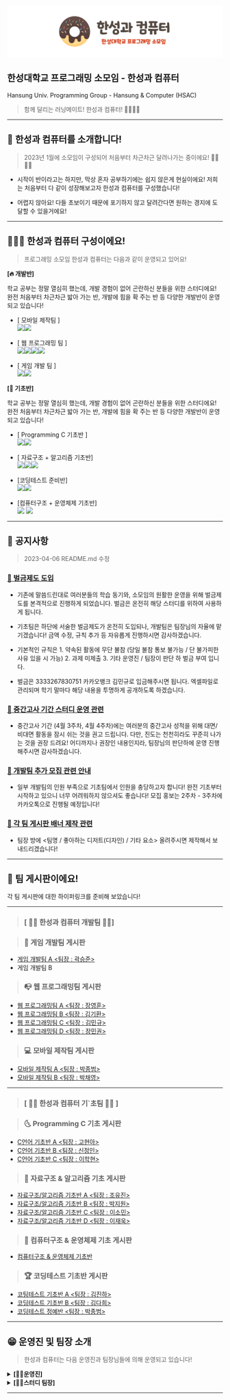 <div align="center">
<img src="hsac.img/img.hsac.png">
</div>



## 한성대학교 프로그래밍 소모임 - 한성과 컴퓨터
Hansung Univ. Programming Group - Hansung & Computer (HSAC)
> <p> 함께 달리는 러닝메이트! 한성과 컴퓨터! 🏃‍♂️🏃‍♀️</p>

---

## 🥇 한성과 컴퓨터를 소개합니다!
> 2023년 1월에 소모임이 구성되어 처음부터 차근차근 달려나가는 중이에요! 🏃‍♂️🏃‍♀️

- 시작이 반이라고는 하지만, 막상 혼자 공부하기에는 쉽지 않은게 현실이에요! 저희는 처음부터 다 같이 성장해보고자 한성과 컴퓨터를 구성했습니다!

- 어렵지 않아요! 다들 초보이기 때문에 포기하지 않고 달려간다면 원하는 경지에 도달할 수 있을거에요!

---
## 👨‍👩‍👦 한성과 컴퓨터 구성이에요!
> 
> 프로그래밍 소모임 한성과 컴퓨터는 다음과 같이 운영되고 있어요!
<p><b> [🔥 개발반] </b></p>
<p>학교 공부는 정말 열심히 했는데, 개발 경험이 없어 곤란하신 분들을 위한 스터디에요! 완전 처음부터 차근차근 밟아 가는 반, 개발에 힘을 확 주는 반 등 다양한 개발반이 운영되고 있습니다!</p>

- [ 모바일 제작팀 ]
  <br><img src="https://img.shields.io/badge/Android-3DDC84?style=for-the-badge&logo=Android&logoColor=white"></img><img src="https://img.shields.io/badge/Kotlin-7F52FF?style=for-the-badge&logo=Kotlin&logoColor=white"></img>

- [ 웹 프로그래밍 팀 ]
  <br><img src="https://img.shields.io/badge/HTML5-E34F26?style=for-the-badge&logo=HTML5&logoColor=white"></img><img src="https://img.shields.io/badge/CSS3-1572B6?style=for-the-badge&logo=CSS3&logoColor=white"></img><img src="https://img.shields.io/badge/JavaScript-F7DF1E?style=for-the-badge&logo=JavaScript&logoColor=white"></img><img src="https://img.shields.io/badge/Spring-000000?style=for-the-badge&logo=Spring&logoColor=white"></img>

- [ 게임 개발 팀 ]
  <br><img src="https://img.shields.io/badge/CSharp-239120?style=for-the-badge&logo=CSharp&logoColor=white"></img><img src="https://img.shields.io/badge/Unity-FFFFFF?style=for-the-badge&logo=Unity&logoColor=black"></img>
  
<p><b> [🤗 기초반] </b></p>

<p>학교 공부는 정말 열심히 했는데, 개발 경험이 없어 곤란하신 분들을 위한 스터디에요! 완전 처음부터 차근차근 밟아 가는 반, 개발에 힘을 확 주는 반 등 다양한 개발반이 운영되고 있습니다!</p>

- [ Programming C 기초반 ]
<br><img src="https://img.shields.io/badge/C-A8B9CC?style=for-the-badge&logo=C&logoColor=white"></img><img src="https://img.shields.io/badge/C_GAME-005FED?style=for-the-badge&logo=youtubegaming&logoColor=white"></img>

- [ 자료구조 + 알고리즘 기초반]
<br><img src="https://img.shields.io/badge/C-A8B9CC?style=for-the-badge&logo=C&logoColor=white"></img><img src="https://img.shields.io/badge/data_structure-E4202E?style=for-the-badge&logo=databricks&logoColor=white"></img><img src="https://img.shields.io/badge/Algorithm-000000?style=for-the-badge&logo=thealgorithms&logoColor=white"></img>

- [코딩테스트 준비반]
<br><img src="https://img.shields.io/badge/JAVA-E34F26?style=for-the-badge&logo=intellijidea&logoColor=white"></img><img src="https://img.shields.io/badge/Algorithm-000000?style=for-the-badge&logo=thealgorithms&logoColor=white"></img>

- [컴퓨터구조 + 운영체제 기초반]
<br><img src="https://img.shields.io/badge/Computer ARCHITECTURE-ECD53F?style=for-the-badge&logo=amazonec2&logoColor=black"></img>
<img src="https://img.shields.io/badge/Operating System-0078D4?style=for-the-badge&logo=windows11&logoColor=white"></img>

---

## 📢 공지사항
> 2023-04-06 README.md 수정


### <ins>📌 벌금제도 도입</ins>

- 기존에 말씀드린대로 여러분들의 학습 동기와, 소모임의 원활한 운영을 위해 벌금제도를 본격적으로 진행하게 되었습니다. 벌금은 온전히 해당 스터디를 위하여 사용하게 됩니다.
  
- 기초팀은 하단에 서술한 벌금제도가 온전히 도입되나, 개발팀은 팀장님의 자율에 맡기겠습니다! 금액 수정, 규칙 추가 등 자유롭게 진행하시면 감사하겠습니다.
  
- 기본적인 규칙은 1. 약속된 활동에 무단 불참 (당일 불참 통보 불가능 / 단 불가피한 사유 있을 시 가능) 2. 과제 미제출 3. 기타 운영진 / 팀장이 판단 하 벌금 부여 입니다.
  
- 벌금은 3333267830751 카카오뱅크 김민규로 입금해주시면 됩니다. 엑셀파일로 관리되며 학기 말마다 해당 내용을 투명하게 공개하도록 하겠습니다.

### <ins>📌 중간고사 기간 스터디 운영 관련</ins>

- 중간고사 기간 (4월 3주차, 4월 4주차)에는 여러분의 중간고사 성적을 위해 대면/비대면 활동을 잠시 쉬는 것을 권고 드립니다. 다만, 진도는 천천히라도 꾸준히 나가는 것을 권장 드려요! 어디까지나 권장인 내용인지라, 팀장님의 판단하에 운영 진행해주시면 감사하겠습니다.

### <ins>📌 개발팀 추가 모집 관련 안내</ins>

- 일부 개발팀의 인원 부족으로 기초팀에서 인원을 충당하고자 합니다! 완전 기초부터 시작하고 있으니 너무 어려워하지 않으셔도 좋습니다! 모집 홍보는 2주차 - 3주차에 카카오톡으로 진행될 예정입니다!

### <ins>📌 각 팀 게시판 배너 제작 관련</ins>
- 팀장 방에 <팀명 / 좋아하는 디저트(디자인) / 기타 요소> 올려주시면 제작해서 보내드리겠습니다!


---

## 📕 팀 게시판이에요!
각 팀 게시판에 대한 하이퍼링크를 준비해 보았습니다!

---

> ### <b> [ 👨‍💻 한성과 컴퓨터 개발팀 👩‍💻] </b>

> ### <b>🎯 게임 개발팀 게시판</b>

  - [게임 개발팀 A <팀장 : 곽승준>](https://github.com/TeamHSAC/HSAC/tree/main/StudyProject/Develop/Game/TeamA) </br>
  - 게임 개발팀 B
> ### <b>📭 웹 프로그래밍팀 게시판</b>
  - [웹 프로그래밍팀 A <팀장 : 장영훈>](https://github.com/TeamHSAC/HSAC/tree/main/StudyProject/Develop/Web/TeamA)
  - [웹 프로그래밍팀 B <팀장 : 김기환>](https://github.com/TeamHSAC/HSAC/tree/main/StudyProject/Develop/Web/TeamB)
  - [웹 프로그래밍팀 C <팀장 : 김민규>](https://github.com/TeamHSAC/HSAC/tree/main/StudyProject/Develop/Web/TeamC)
  - [웹 프로그래밍팀 D <팀장 : 장민권>](https://github.com/TeamHSAC/HSAC/tree/main/StudyProject/Develop/Web/TeamD)
  
> ### <b>💻 모바일 제작팀 게시판</b>

  - [모바일 제작팀 A <팀장 : 박종범>](https://github.com/TeamHSAC/HSAC/tree/main/StudyProject/Develop/Mobile/TeamA)
  - [모바일 제작팀 B <팀장 : 박채영>](https://github.com/TeamHSAC/HSAC/tree/main/StudyProject/Develop/Mobile/TeamB)


---

> ### <b> [ 🙋‍♀️ 한성과 컴퓨터 기`초팀 🙋‍♂️ ] </b> 

> ### <b>🌜 Programming C 기초 게시판</b>
  + [C언어 기초반 A <팀장 : 고현아>](https://github.com/TeamHSAC/HSAC/tree/main/StudyProject/Basic/C%20Language/TeamA)
  + [C언어 기초반 B <팀장 : 신정인>](https://github.com/TeamHSAC/HSAC/tree/main/StudyProject/Basic/C%20Language/TeamB)
  + [C언어 기초반 C <팀장 : 이학현>](https://github.com/TeamHSAC/HSAC/tree/main/StudyProject/Basic/C%20Language/TeamC)


> ### <b>🧮 자료구조 & 알고리즘 기초 게시판</b>
  + [자료구조/알고리즘 기초반 A <팀장 : 조유진>](https://github.com/TeamHSAC/HSAC/tree/main/StudyProject/Basic/Data%20Structure%26Algorithm/TeamA)
  + [자료구조/알고리즘 기초반 B <팀장 : 박지원>](https://github.com/TeamHSAC/HSAC/tree/main/StudyProject/Basic/Data%20Structure%26Algorithm/TeamB)
  + [자료구조/알고리즘 기초반 C <팀장 : 이소민>](https://github.com/TeamHSAC/HSAC/tree/main/StudyProject/Basic/Data%20Structure%26Algorithm/TeamC)
  + [자료구조/알고리즘 기초반 D <팀장 : 이재욱>](https://github.com/TeamHSAC/HSAC/tree/main/StudyProject/Basic/Data%20Structure%26Algorithm/TeamD)

> ### <b>🧰 컴퓨터구조 & 운영체제 기초 게시판</b>
  + [컴퓨터구조 & 운영체제 기초반](https://github.com/TeamHSAC/HSAC/tree/main/StudyProject/Basic/hsac.basic.csos)


> ### <b>🏆 코딩테스트 기초반 게시판</b>
  + [코팅테스트 기초반 A <팀장 : 김진하>](https://github.com/TeamHSAC/HSAC/tree/main/StudyProject/Basic/Coding%20Test/TeamA)
  + [코딩테스트 기초반 B <팀장 : 김다희>](https://github.com/TeamHSAC/HSAC/tree/main/StudyProject/Basic/Coding%20Test/TeamB)
  + [코딩테스트 정예반 <팀장 : 박종범>](https://github.com/TeamHSAC/HSAC/tree/main/StudyProject/Basic/Coding%20Test/C++)


---
## 😁 운영진 및 팀장 소개
> 한성과 컴퓨터는 다음 운영진과 팀장님들에 의해 운영되고 있습니다!

<details>
<summary><b>[🙋‍♂️운영진] </b></summary>

- <p> <b> 회장 : 박종범 </b> </p>

- <p> <b> 부회장 : 박지원 </b> </p>

- <p> <b> 재무 : 김민규 / 기술지원 : 곽승준 / 커뮤니티관리 : 양정우 </b> </p>

- <p> <b> 빅데이터 학습 지원 : 김기환 / 웹 학습 지원 : 임수한 </b> </p>  
</details>

<details>
<summary><b>[🙋‍♀️스터디 팀장]</b></summary>

- <p> <b> 웹 A 팀장 : 장영훈 / 웹 B 팀장 : 김기환 <br> 웹 C 팀장 : 김민규 / 웹 D 팀장 : 장민권 </b></p>

- <p> <b> 모바일 A 팀장 : 박종범 <br> 모바일 B 팀장 : 박채영 </b></p>

- <p> <b> 게임 A 팀장 : 곽승준 <br> 게임 B 팀장 : 미정 </b> </p>

- <p> <b> 자료구조 튜터 : 박지원 <br> 자료구조 A 팀장 : 조유진 <br> 자료구조 B 팀장 : 박지원 <br> 자료구조 C 팀장 : 이소민 <br> 자료구조 D 팀장 : 이재욱 </b></p>

- <p> <b>컴퓨터구조/운영체제 튜터 : 박종범</b></p>
- <p><b>C언어 튜터 : 양윤석, 곽승준 <br> C언어 A 팀장 : 고현아 <br> C언어 B 팀장 : 신정인 <br> C언어 C 팀장 : 이학현 </b></p>

- <p><b>코딩테스트 튜터 : 전지원, 박지원 <br> 코딩테스트 A 팀장 : 김진하 <br> 코딩테스트 B 팀장 : 김다희</b></p>
  
</details>

---